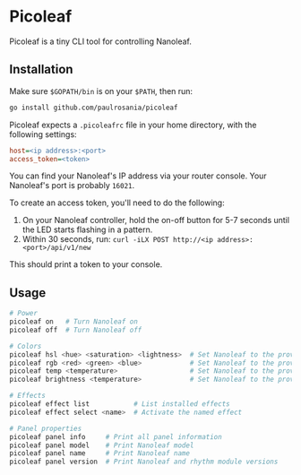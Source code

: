 # Picoleaf

Picoleaf is a tiny CLI tool for controlling Nanoleaf.

## Installation

Make sure `$GOPATH/bin` is on your `$PATH`, then run:

```bash
go install github.com/paulrosania/picoleaf
```

Picoleaf expects a `.picoleafrc` file in your home directory, with the
following settings:

```ini
host=<ip address>:<port>
access_token=<token>
```

You can find your Nanoleaf's IP address via your router console. Your Nanoleaf's
port is probably `16021`.

To create an access token, you'll need to do the following:

1. On your Nanoleaf controller, hold the on-off button for 5-7 seconds until the
   LED starts flashing in a pattern.
2. Within 30 seconds, run: `curl -iLX POST http://<ip address>:<port>/api/v1/new`

This should print a token to your console.


## Usage

```bash
# Power
picoleaf on   # Turn Nanoleaf on
picoleaf off  # Turn Nanoleaf off

# Colors
picoleaf hsl <hue> <saturation> <lightness>  # Set Nanoleaf to the provided HSL
picoleaf rgb <red> <green> <blue>            # Set Nanoleaf to the provided RGB
picoleaf temp <temperature>                  # Set Nanoleaf to the provided color temperature
picoleaf brightness <temperature>            # Set Nanoleaf to the provided brightness

# Effects
picoleaf effect list           # List installed effects
picoleaf effect select <name>  # Activate the named effect

# Panel properties
picoleaf panel info     # Print all panel information
picoleaf panel model    # Print Nanoleaf model
picoleaf panel name     # Print Nanoleaf name
picoleaf panel version  # Print Nanoleaf and rhythm module versions
```
